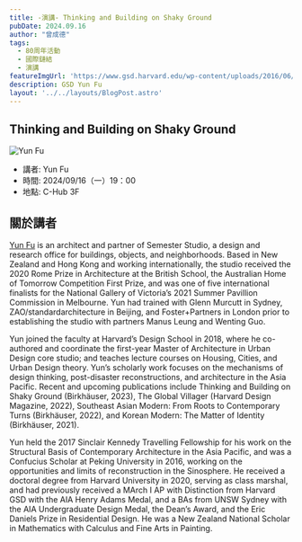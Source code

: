 ```yaml
---
title: -演講- Thinking and Building on Shaky Ground
pubDate: 2024.09.16
author: "曾成德"
tags:
  - 80周年活動
  - 國際鏈結
  - 演講
featureImgUrl: 'https://www.gsd.harvard.edu/wp-content/uploads/2016/06/Yun-Fu_Bio-Pic-2020.jpg'
description: GSD Yun Fu
layout: '../../layouts/BlogPost.astro'
---
```


## Thinking and Building on Shaky Ground

![Yun Fu](https://www.gsd.harvard.edu/wp-content/uploads/2016/06/Yun-Fu_Bio-Pic-2020.jpg)

- 講者: Yun Fu
- 時間: 2024/09/16（一）19：00
- 地點: C-Hub 3F

## 關於講者
[Yun Fu](https://www.gsd.harvard.edu/person/yun-fu/) is an architect and partner of Semester Studio, a design and research office for buildings, objects, and neighborhoods. Based in New Zealand and Hong Kong and working internationally, the studio received the 2020 Rome Prize in Architecture at the British School, the Australian Home of Tomorrow Competition First Prize, and was one of five international finalists for the National Gallery of Victoria’s 2021 Summer Pavillion Commission in Melbourne. Yun had trained with Glenn Murcutt in Sydney, ZAO/standardarchitecture in Beijing, and Foster+Partners in London prior to establishing the studio with partners Manus Leung and Wenting Guo.



Yun joined the faculty at Harvard’s Design School in 2018, where he co-authored and coordinate the first-year Master of Architecture in Urban Design core studio; and teaches lecture courses on Housing, Cities, and Urban Design theory. Yun’s scholarly work focuses on the mechanisms of design thinking, post-disaster reconstructions, and architecture in the Asia Pacific. Recent and upcoming publications include Thinking and Building on Shaky Ground (Birkhäuser, 2023), The Global Villager (Harvard Design Magazine, 2022), Southeast Asian Modern: From Roots to Contemporary Turns (Birkhäuser, 2022), and Korean Modern: The Matter of Identity (Birkhäuser, 2021).



Yun held the 2017 Sinclair Kennedy Travelling Fellowship for his work on the Structural Basis of Contemporary Architecture in the Asia Pacific, and was a Confucius Scholar at Peking University in 2016, working on the opportunities and limits of reconstruction in the Sinosphere. He received a doctoral degree from Harvard University in 2020, serving as class marshal, and had previously received a MArch I AP with Distinction from Harvard GSD with the AIA Henry Adams Medal, and a BAs from UNSW Sydney with the AIA Undergraduate Design Medal, the Dean’s Award, and the Eric Daniels Prize in Residential Design. He was a New Zealand National Scholar in Mathematics with Calculus and Fine Arts in Painting.

